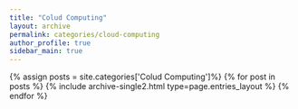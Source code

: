 ```yaml
---
title: "Colud Computing"
layout: archive
permalink: categories/cloud-computing
author_profile: true
sidebar_main: true
---
```


{% assign posts = site.categories['Colud Computing']%}
{% for post in posts %} {% include archive-single2.html type=page.entries_layout %} {% endfor %}

